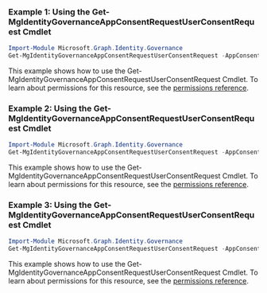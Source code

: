 ### Example 1: Using the Get-MgIdentityGovernanceAppConsentRequestUserConsentRequest Cmdlet
```powershell
Import-Module Microsoft.Graph.Identity.Governance
Get-MgIdentityGovernanceAppConsentRequestUserConsentRequest -AppConsentRequestId $appConsentRequestId -UserConsentRequestId $userConsentRequestId
```
This example shows how to use the Get-MgIdentityGovernanceAppConsentRequestUserConsentRequest Cmdlet.
To learn about permissions for this resource, see the [permissions reference](/graph/permissions-reference).
### Example 2: Using the Get-MgIdentityGovernanceAppConsentRequestUserConsentRequest Cmdlet
```powershell
Import-Module Microsoft.Graph.Identity.Governance
Get-MgIdentityGovernanceAppConsentRequestUserConsentRequest -AppConsentRequestId $appConsentRequestId
```
This example shows how to use the Get-MgIdentityGovernanceAppConsentRequestUserConsentRequest Cmdlet.
To learn about permissions for this resource, see the [permissions reference](/graph/permissions-reference).
### Example 3: Using the Get-MgIdentityGovernanceAppConsentRequestUserConsentRequest Cmdlet
```powershell
Import-Module Microsoft.Graph.Identity.Governance
Get-MgIdentityGovernanceAppConsentRequestUserConsentRequest -AppConsentRequestId $appConsentRequestId -UserConsentRequestId $userConsentRequestId -Filter " (status eq 'Completed')" 
```
This example shows how to use the Get-MgIdentityGovernanceAppConsentRequestUserConsentRequest Cmdlet.
To learn about permissions for this resource, see the [permissions reference](/graph/permissions-reference).
